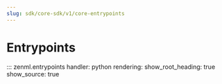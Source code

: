 ```yaml
---
slug: sdk/core-sdk/v1/core-entrypoints
---
```


# Entrypoints

::: zenml.entrypoints
    handler: python
    rendering:
      show_root_heading: true
      show_source: true
